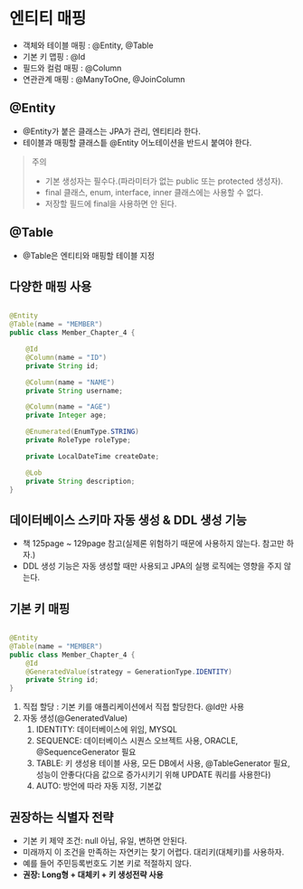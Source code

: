 # 엔티티 매핑

- 객체와 테이블 매핑 : @Entity, @Table
- 기본 키 맵핑 : @Id
- 필드와 컬럼 매핑 : @Column
- 연관관계 매핑 : @ManyToOne, @JoinColumn

## @Entity

- @Entity가 붙은 클래스는 JPA가 관리, 엔티티라 한다.
- 테이블과 매핑할 클래스틑 @Entity 어노테이션을 반드시 붙여야 한다.

> 주의
> - 기본 생성자는 필수다.(파라미터가 없는 public 또는 protected 생성자).
> - final 클래스, enum, interface, inner 클래스에는 사용할 수 없다.
> - 저장할 필드에 final을 사용하면 안 된다.

## @Table

- @Table은 엔티티와 매핑할 테이블 지정

## 다양한 매핑 사용

```java

@Entity
@Table(name = "MEMBER")
public class Member_Chapter_4 {

	@Id
	@Column(name = "ID")
	private String id;

	@Column(name = "NAME")
	private String username;

	@Column(name = "AGE")
	private Integer age;

	@Enumerated(EnumType.STRING)
	private RoleType roleType;

	private LocalDateTime createDate;

	@Lob
	private String description;
}
```

## 데이터베이스 스키마 자동 생성 & DDL 생성 기능

- 책 125page ~ 129page 참고(실제론 위험하기 때문에 사용하지 않는다. 참고만 하자.)
- DDL 생성 기능은 자동 생성할 때만 사용되고 JPA의 실행 로직에는 영향을 주지 않는다.

## 기본 키 매핑

```java

@Entity
@Table(name = "MEMBER")
public class Member_Chapter_4 {
	@Id
	@GeneratedValue(strategy = GenerationType.IDENTITY)
	private String id;
}
```

1. 직접 할당 : 기본 키를 애플리케이션에서 직접 할당한다. @Id만 사용
2. 자동 생성(@GeneratedValue)
    1. IDENTITY: 데이터베이스에 위임, MYSQL
    2. SEQUENCE: 데이터베이스 시퀀스 오브젝트 사용, ORACLE, @SequenceGenerator 필요
    3. TABLE: 키 생성용 테이블 사용, 모든 DB에서 사용, @TableGenerator 필요, 성능이 안좋다(다음 값으로 증가시키기 위해 UPDATE 쿼리를 사용한다)
    4. AUTO: 방언에 따라 자동 지정, 기본값 

## 권장하는 식별자 전략
- 기본 키 제약 조건: null 아님, 유일, 변하면 안된다.
- 미래까지 이 조건을 만족하는 자연키는 찾기 어렵다. 대리키(대체키)를 사용하자.
- 예를 들어 주민등록번호도 기본 키로 적절하지 않다.
- **권장: Long형 + 대체키 + 키 생성전략 사용**
